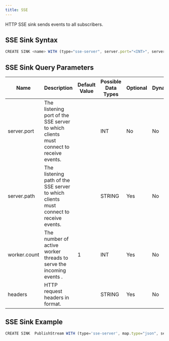 ```yaml
---
title: SSE
---
```


HTTP SSE sink sends events to all subscribers.

## SSE Sink Syntax

```js
CREATE SINK <name> WITH (type="sse-server", server.port="<INT>", server.path="<STRING>", worker.count="<INT>", headers="<STRING>");
```

## SSE Sink Query Parameters

| Name         | Description |	Default Value |	Possible Data Types	| Optional | Dynamic |
|--------------|-------------|----------------|---------------------| -------- |---------|
| server.port  | The listening port of the SSE server to which clients must connect to receive events. | | INT	| No | No |
| server.path  | The listening path of the SSE server to which clients must connect to receive events. | | STRING | Yes | No |
| worker.count | The number of active worker threads to serve the incoming events .                    | 1 | INT | Yes | No |
| headers      | HTTP request headers in format.  | | STRING | Yes | No |

## SSE Sink Example

```js
CREATE SINK  PublishStream WITH (type='sse-server', map.type="json", server.port='8020', server.path='testsse') (param1 string);
```
